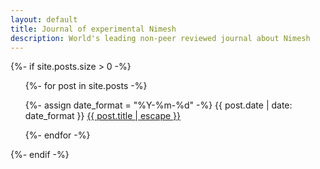 ```yaml
---
layout: default
title: Journal of experimental Nimesh
description: World's leading non-peer reviewed journal about Nimesh
---
```



{%- if site.posts.size > 0 -%}
  <ul>
    {%- for post in site.posts -%}
      <p>
        {%- assign date_format = "%Y-%m-%d" -%}
        {{ post.date | date: date_format }} <a href="{{ post.url | relative_url }}">{{ post.title | escape }}</a>
      </p>
    {%- endfor -%}
  </ul>
{%- endif -%}
